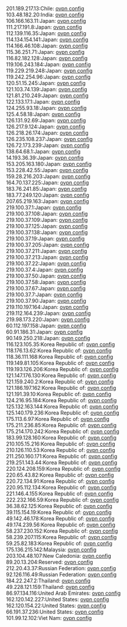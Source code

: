 201.189.217.13:Chile: [ovpn config](vpn/201_189_217_13.ovpn)  
103.48.182.20:India: [ovpn config](vpn/103_48_182_20.ovpn)  
106.166.163.11:Japan: [ovpn config](vpn/106_166_163_11.ovpn)  
111.217.191.8:Japan: [ovpn config](vpn/111_217_191_8.ovpn)  
112.139.116.35:Japan: [ovpn config](vpn/112_139_116_35.ovpn)  
114.134.154.141:Japan: [ovpn config](vpn/114_134_154_141.ovpn)  
114.166.46.108:Japan: [ovpn config](vpn/114_166_46_108.ovpn)  
115.36.251.71:Japan: [ovpn config](vpn/115_36_251_71.ovpn)  
116.82.182.128:Japan: [ovpn config](vpn/116_82_182_128.ovpn)  
119.106.243.184:Japan: [ovpn config](vpn/119_106_243_184.ovpn)  
119.229.219.248:Japan: [ovpn config](vpn/119_229_219_248.ovpn)  
119.242.254.96:Japan: [ovpn config](vpn/119_242_254_96.ovpn)  
120.51.15.245:Japan: [ovpn config](vpn/120_51_15_245.ovpn)  
121.103.74.139:Japan: [ovpn config](vpn/121_103_74_139.ovpn)  
121.81.210.249:Japan: [ovpn config](vpn/121_81_210_249.ovpn)  
122.133.17.1:Japan: [ovpn config](vpn/122_133_17_1.ovpn)  
124.255.93.18:Japan: [ovpn config](vpn/124_255_93_18.ovpn)  
125.4.58.18:Japan: [ovpn config](vpn/125_4_58_18.ovpn)  
126.131.92.69:Japan: [ovpn config](vpn/126_131_92_69.ovpn)  
126.217.9.124:Japan: [ovpn config](vpn/126_217_9_124.ovpn)  
126.218.26.174:Japan: [ovpn config](vpn/126_218_26_174.ovpn)  
126.235.108.237:Japan: [ovpn config](vpn/126_235_108_237.ovpn)  
126.72.173.239:Japan: [ovpn config](vpn/126_72_173_239.ovpn)  
138.64.68.1:Japan: [ovpn config](vpn/138_64_68_1.ovpn)  
14.193.36.39:Japan: [ovpn config](vpn/14_193_36_39.ovpn)  
153.205.163.180:Japan: [ovpn config](vpn/153_205_163_180.ovpn)  
153.228.42.55:Japan: [ovpn config](vpn/153_228_42_55.ovpn)  
159.28.216.203:Japan: [ovpn config](vpn/159_28_216_203.ovpn)  
164.70.137.225:Japan: [ovpn config](vpn/164_70_137_225.ovpn)  
183.76.241.85:Japan: [ovpn config](vpn/183_76_241_85.ovpn)  
183.77.249.120:Japan: [ovpn config](vpn/183_77_249_120.ovpn)  
207.65.219.163:Japan: [ovpn config](vpn/207_65_219_163.ovpn)  
219.100.37.1:Japan: [ovpn config](vpn/219_100_37_1.ovpn)  
219.100.37.108:Japan: [ovpn config](vpn/219_100_37_108.ovpn)  
219.100.37.109:Japan: [ovpn config](vpn/219_100_37_109.ovpn)  
219.100.37.125:Japan: [ovpn config](vpn/219_100_37_125.ovpn)  
219.100.37.138:Japan: [ovpn config](vpn/219_100_37_138.ovpn)  
219.100.37.19:Japan: [ovpn config](vpn/219_100_37_19.ovpn)  
219.100.37.205:Japan: [ovpn config](vpn/219_100_37_205.ovpn)  
219.100.37.211:Japan: [ovpn config](vpn/219_100_37_211.ovpn)  
219.100.37.213:Japan: [ovpn config](vpn/219_100_37_213.ovpn)  
219.100.37.22:Japan: [ovpn config](vpn/219_100_37_22.ovpn)  
219.100.37.4:Japan: [ovpn config](vpn/219_100_37_4.ovpn)  
219.100.37.50:Japan: [ovpn config](vpn/219_100_37_50.ovpn)  
219.100.37.58:Japan: [ovpn config](vpn/219_100_37_58.ovpn)  
219.100.37.67:Japan: [ovpn config](vpn/219_100_37_67.ovpn)  
219.100.37.7:Japan: [ovpn config](vpn/219_100_37_7.ovpn)  
219.100.37.90:Japan: [ovpn config](vpn/219_100_37_90.ovpn)  
219.110.197.164:Japan: [ovpn config](vpn/219_110_197_164.ovpn)  
219.112.164.239:Japan: [ovpn config](vpn/219_112_164_239.ovpn)  
219.98.173.220:Japan: [ovpn config](vpn/219_98_173_220.ovpn)  
60.112.197.158:Japan: [ovpn config](vpn/60_112_197_158.ovpn)  
60.91.186.31:Japan: [ovpn config](vpn/60_91_186_31.ovpn)  
90.149.250.218:Japan: [ovpn config](vpn/90_149_250_218.ovpn)  
116.123.105.35:Korea Republic of: [ovpn config](vpn/116_123_105_35.ovpn)  
118.176.13.62:Korea Republic of: [ovpn config](vpn/118_176_13_62.ovpn)  
118.36.111.168:Korea Republic of: [ovpn config](vpn/118_36_111_168.ovpn)  
119.149.81.105:Korea Republic of: [ovpn config](vpn/119_149_81_105.ovpn)  
119.193.126.206:Korea Republic of: [ovpn config](vpn/119_193_126_206.ovpn)  
121.147.176.130:Korea Republic of: [ovpn config](vpn/121_147_176_130.ovpn)  
121.159.240.2:Korea Republic of: [ovpn config](vpn/121_159_240_2.ovpn)  
121.186.197.162:Korea Republic of: [ovpn config](vpn/121_186_197_162.ovpn)  
121.191.39.10:Korea Republic of: [ovpn config](vpn/121_191_39_10.ovpn)  
124.216.95.184:Korea Republic of: [ovpn config](vpn/124_216_95_184.ovpn)  
125.132.163.144:Korea Republic of: [ovpn config](vpn/125_132_163_144.ovpn)  
125.140.179.236:Korea Republic of: [ovpn config](vpn/125_140_179_236.ovpn)  
175.113.6.97:Korea Republic of: [ovpn config](vpn/175_113_6_97.ovpn)  
175.211.236.85:Korea Republic of: [ovpn config](vpn/175_211_236_85.ovpn)  
175.214.170.242:Korea Republic of: [ovpn config](vpn/175_214_170_242.ovpn)  
183.99.128.160:Korea Republic of: [ovpn config](vpn/183_99_128_160.ovpn)  
210.105.15.216:Korea Republic of: [ovpn config](vpn/210_105_15_216.ovpn)  
210.126.110.53:Korea Republic of: [ovpn config](vpn/210_126_110_53.ovpn)  
211.250.160.171:Korea Republic of: [ovpn config](vpn/211_250_160_171.ovpn)  
219.251.143.44:Korea Republic of: [ovpn config](vpn/219_251_143_44.ovpn)  
220.124.208.159:Korea Republic of: [ovpn config](vpn/220_124_208_159.ovpn)  
220.65.43.82:Korea Republic of: [ovpn config](vpn/220_65_43_82.ovpn)  
220.72.134.91:Korea Republic of: [ovpn config](vpn/220_72_134_91.ovpn)  
220.95.112.134:Korea Republic of: [ovpn config](vpn/220_95_112_134.ovpn)  
221.146.4.155:Korea Republic of: [ovpn config](vpn/221_146_4_155.ovpn)  
222.232.166.59:Korea Republic of: [ovpn config](vpn/222_232_166_59.ovpn)  
36.38.62.125:Korea Republic of: [ovpn config](vpn/36_38_62_125.ovpn)  
39.115.154.19:Korea Republic of: [ovpn config](vpn/39_115_154_19.ovpn)  
49.142.46.178:Korea Republic of: [ovpn config](vpn/49_142_46_178.ovpn)  
49.174.239.56:Korea Republic of: [ovpn config](vpn/49_174_239_56.ovpn)  
58.237.230.152:Korea Republic of: [ovpn config](vpn/58_237_230_152.ovpn)  
58.239.207.115:Korea Republic of: [ovpn config](vpn/58_239_207_115.ovpn)  
59.25.82.183:Korea Republic of: [ovpn config](vpn/59_25_82_183.ovpn)  
175.136.215.142:Malaysia: [ovpn config](vpn/175_136_215_142.ovpn)  
203.104.48.107:New Caledonia: [ovpn config](vpn/203_104_48_107.ovpn)  
89.20.13.204:Reserved: [ovpn config](vpn/89_20_13_204.ovpn)  
212.20.43.37:Russian Federation: [ovpn config](vpn/212_20_43_37.ovpn)  
92.126.116.49:Russian Federation: [ovpn config](vpn/92_126_116_49.ovpn)  
184.22.247.2:Thailand: [ovpn config](vpn/184_22_247_2.ovpn)  
49.228.121.159:Thailand: [ovpn config](vpn/49_228_121_159.ovpn)  
86.97.134.116:United Arab Emirates: [ovpn config](vpn/86_97_134_116.ovpn)  
162.120.142.227:United States: [ovpn config](vpn/162_120_142_227.ovpn)  
162.120.154.22:United States: [ovpn config](vpn/162_120_154_22.ovpn)  
66.191.37.236:United States: [ovpn config](vpn/66_191_37_236.ovpn)  
101.99.12.102:Viet Nam: [ovpn config](vpn/101_99_12_102.ovpn)  

